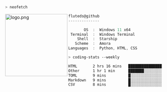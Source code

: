 ```zsh
> neofetch
```

<!--img align="left" src="https://github.com/fluteds.png" alt="logo.png" width="200"/>-->
<img align="left" src="https://external-content.duckduckgo.com/iu/?u=https%3A%2F%2F78.media.tumblr.com%2F975fca5f82161b190efdcaa05ffbd4ec%2Ftumblr_p6q6m9TJF01x3p3jmo1_500.png&f=1&nofb=1" alt="logo.png" width="200"/>

```csharp
fluteds@github
--------------

       OS  :  Windows 11 x64
 Terminal  :  Windows Terminal
    Shell  :  Starship
   Scheme  :  Amora
Languages  :  Python, HTML, CSS
```

```zsh
> coding-stats --weekly
```

<!--START_SECTION:waka-->

```txt
HTML       2 hrs 16 mins   ███████████████░░░░░░░░░░   60.15 %
Other      1 hr 1 min      ███████░░░░░░░░░░░░░░░░░░   27.37 %
TOML       9 mins          █░░░░░░░░░░░░░░░░░░░░░░░░   04.26 %
Markdown   9 mins          █░░░░░░░░░░░░░░░░░░░░░░░░   04.24 %
CSV        8 mins          █░░░░░░░░░░░░░░░░░░░░░░░░   03.84 %
```

<!--END_SECTION:waka-->
